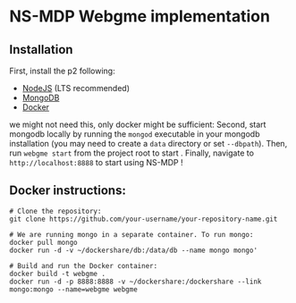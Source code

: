 # NS-MDP Webgme implementation
## Installation
First, install the p2 following:
- [NodeJS](https://nodejs.org/en/) (LTS recommended)
- [MongoDB](https://www.mongodb.com/)
- [Docker](https://www.docker.com/)


we might not need this, only docker might be sufficient:
Second, start mongodb locally by running the `mongod` executable in your mongodb installation (you may need to create a `data` directory or set `--dbpath`).
Then, run `webgme start` from the project root to start . Finally, navigate to `http://localhost:8888` to start using NS-MDP !


## Docker instructions: 
```(bash)
# Clone the repository:
git clone https://github.com/your-username/your-repository-name.git

# We are running mongo in a separate container. To run mongo:
docker pull mongo
docker run -d -v ~/dockershare/db:/data/db --name mongo mongo'

# Build and run the Docker container:
docker build -t webgme .
docker run -d -p 8888:8888 -v ~/dockershare:/dockershare --link mongo:mongo --name=webgme webgme
```

